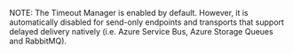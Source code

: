 NOTE: The Timeout Manager is enabled by default. However, it is automatically disabled for send-only endpoints and transports that support delayed delivery natively (i.e. Azure Service Bus, Azure Storage Queues and RabbitMQ).